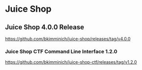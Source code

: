 # Juice Shop

## Juice Shop 4.0.0 Release
 https://github.com/bkimminich/juice-shop/releases/tag/v4.0.0
 
### Juice Shop CTF Command Line Interface 1.2.0

https://github.com/bkimminich/juice-shop-ctf/releases/tag/v1.2.0
